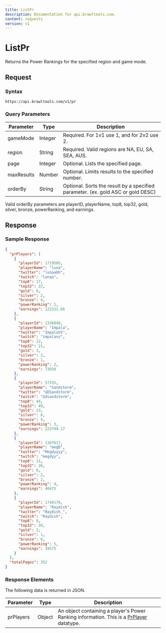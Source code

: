 ```yaml
---
title: ListPr
description: Documentation for api.brawltools.com.
content: requests
version: v1
---
```


# ListPr

Returns the Power Rankings for the specified region and game mode.

## Request

### Syntax

```
https://api.brawltools.com/v1/pr
```

### Query Parameters

| Parameter  | Type    | Description                                                                      |
| ---------- | ------- | -------------------------------------------------------------------------------- |
| gameMode   | Integer | Required. For 1v1 use 1, and for 2v2 use 2.                                      |
| region     | String  | Required. Valid regions are NA, EU, SA, SEA, AUS.                                |
| page       | Integer | Optional. Lists the specified page.                                              |
| maxResults | Number  | Optional. Limits results to the specified number.                                |
| orderBy    | String  | Optional. Sorts the result by a specified parameter. (ex. gold ASC or gold DESC) |

Valid orderBy parameters are playerID, playerName, top8, top32, gold, silver, bronze, powerRanking, and earnings.

## Response

### Sample Response

```json
{
  "prPlayers": [
    {
      "playerId": 1719505,
      "playerName": "luna",
      "twitter": "lunaabh",
      "twitch": "lunaa",
      "top8": 17,
      "top32": 22,
      "gold": 6,
      "silver": 2,
      "bronze": 4,
      "powerRanking": 1,
      "earnings": 122331.66
    },
    {
      "playerId": 1336840,
      "playerName": "Impala",
      "twitter": "ImpalaVS",
      "twitch": "impalavs",
      "top8": 12,
      "top32": 21,
      "gold": 3,
      "silver": 2,
      "bronze": 1,
      "powerRanking": 2,
      "earnings": 73930
    },
    {
      "playerId": 57335,
      "playerName": "Sandstorm",
      "twitter": "GDSandstorm",
      "twitch": "Gdsandstorm",
      "top8": 44,
      "top32": 49,
      "gold": 23,
      "silver": 6,
      "bronze": 4,
      "powerRanking": 3,
      "earnings": 223799.17
    },
    {
      "playerId": 1387617,
      "playerName": "megD",
      "twitter": "Megdyyyy",
      "twitch": "megdyy",
      "top8": 11,
      "top32": 26,
      "gold": 0,
      "silver": 2,
      "bronze": 2,
      "powerRanking": 4,
      "earnings": 40475
    },
    {
      "playerId": 1749170,
      "playerName": "Raydish",
      "twitter": "Raydish_",
      "twitch": "Raydish",
      "top8": 8,
      "top32": 20,
      "gold": 2,
      "silver": 1,
      "bronze": 0,
      "powerRanking": 5,
      "earnings": 39575
    }
  ],
  "totalPages": 352
}
```

### Response Elements

The following data is returned in JSON.

| Parameter | Type   | Description                                                                                                                    |
| --------- | ------ | ------------------------------------------------------------------------------------------------------------------------------ |
| prPlayers | Object | An object containing a player's Power Ranking information. This is a <a href="../../datatypes/prplayer">PrPlayer</a> datatype. |
